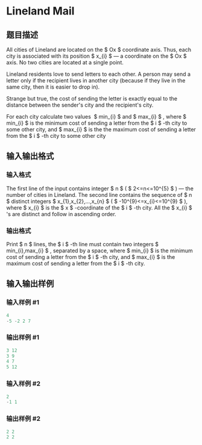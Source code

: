 # Lineland Mail

## 题目描述

All cities of Lineland are located on the $ Ox $ coordinate axis. Thus, each city is associated with its position $ x_{i} $ — a coordinate on the $ Ox $ axis. No two cities are located at a single point.

Lineland residents love to send letters to each other. A person may send a letter only if the recipient lives in another city (because if they live in the same city, then it is easier to drop in).

Strange but true, the cost of sending the letter is exactly equal to the distance between the sender's city and the recipient's city.

For each city calculate two values ​​ $ min_{i} $ and $ max_{i} $ , where $ min_{i} $ is the minimum cost of sending a letter from the $ i $ -th city to some other city, and $ max_{i} $ is the the maximum cost of sending a letter from the $ i $ -th city to some other city

## 输入输出格式

### 输入格式

The first line of the input contains integer $ n $ ( $ 2<=n<=10^{5} $ ) — the number of cities in Lineland. The second line contains the sequence of $ n $ distinct integers $ x_{1},x_{2},...,x_{n} $ ( $ -10^{9}<=x_{i}<=10^{9} $ ), where $ x_{i} $ is the $ x $ -coordinate of the $ i $ -th city. All the $ x_{i} $ 's are distinct and follow in ascending order.

### 输出格式

Print $ n $ lines, the $ i $ -th line must contain two integers $ min_{i},max_{i} $ , separated by a space, where $ min_{i} $ is the minimum cost of sending a letter from the $ i $ -th city, and $ max_{i} $ is the maximum cost of sending a letter from the $ i $ -th city.

## 输入输出样例

### 输入样例 #1

```cpp
4
-5 -2 2 7

```
### 输出样例 #1

```cpp
3 12
3 9
4 7
5 12

```
### 输入样例 #2

```cpp
2
-1 1

```
### 输出样例 #2

```cpp
2 2
2 2

```
